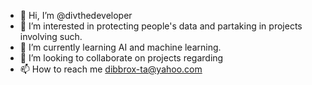 - 👋 Hi, I’m @divthedeveloper
- 👀 I’m interested in protecting people's data and partaking in projects involving such.
- 🌱 I’m currently learning AI and machine learning.
- 💞️ I’m looking to collaborate on projects regarding 
- 📫 How to reach me dibbrox-ta@yahoo.com

<!---
divthedeveloper/divthedeveloper is a ✨ special ✨ repository because its `README.md` (this file) appears on your GitHub profile.
You can click the Preview link to take a look at your changes.
--->
